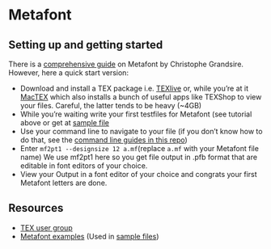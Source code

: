 # Metafont

## Setting up and getting started

There is a [comprehensive guide](http://metafont.tutorial.free.fr/downloads/mftut.pdf) on Metafont by Christophe Grandsire. However, here a quick start version:

- Download and install a TEX package i.e. [TEXlive](https://tug.org/texlive/acquire-netinstall.html) or, while you’re at it [MacTEX](https://www.tug.org/mactex/mactex-download.html) which also installs a bunch of useful apps like TEXShop to view your files. Careful, the latter tends to be heavy (~4GB)
- While you’re waiting write your first testfiles for Metafont (see tutorial above or get at [sample file](/metafont-samples) 
- Use your command line to navigate to your file (if you don’t know how to do that, see the [command line guides in this repo](../README.md#command-line))
- Enter ```mf2pt1 --designsize 12 a.mf```(replace ```a.mf``` with your Metafont file name) We use mf2pt1 here so you get file output in .pfb format that are editable in font editors of your choice.
- View your Output in a font editor of your choice and congrats your first Metafont letters are done.

## Resources

- [TEX user group](https://www.tug.org/)
- [Metafont examples](https://www.win.tue.nl/~aeb/tex/mf/metafont.html) (Used in [sample files](/metafont-samples))
